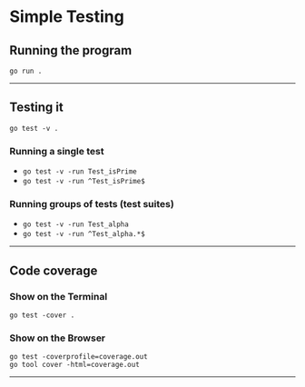 # Simple Testing

## Running the program
`go run .`

---

## Testing it
`go test -v .`

### Running a single test
- `go test -v -run Test_isPrime`
- `go test -v -run ^Test_isPrime$`

### Running groups of tests (test suites)
- `go test -v -run Test_alpha`
- `go test -v -run ^Test_alpha.*$`

---

## Code coverage
### Show on the Terminal
`go test -cover .`

### Show on the Browser
```
go test -coverprofile=coverage.out
go tool cover -html=coverage.out
```

---
